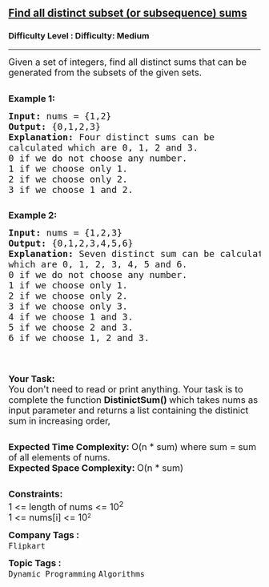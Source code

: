 <h2><a href="https://www.geeksforgeeks.org/problems/find-all-distinct-subset-or-subsequence-sums4424/1?page=1&difficulty=Medium&status=unsolved&sortBy=submissions">Find all distinct subset (or subsequence) sums</a></h2><h3>Difficulty Level : Difficulty: Medium</h3><hr><div class="problems_problem_content__Xm_eO"><p><span style="font-size:18px">Given a set of integers, find all distinct sums that can be generated from the subsets of the given sets.</span><br>
&nbsp;</p>

<p><span style="font-size:18px"><strong>Example 1:</strong></span></p>

<pre><span style="font-size:18px"><strong>Input: </strong>nums = {1,2}
<strong>Output: </strong>{0,1,2,3}
<strong>Explanation: </strong>Four distinct sums can be
calculated which are 0, 1, 2 and 3.
0 if we do not choose any number.
1 if we choose only 1.
2 if we choose only 2.
3 if we choose 1 and 2.</span>

</pre>

<p><span style="font-size:18px"><strong>Example 2:</strong></span></p>

<pre><span style="font-size:18px"><strong>Input: </strong>nums = {1,2,3}
<strong>Output: </strong>{0,1,2,3,4,5,6}
<strong>Explanation: </strong>Seven distinct sum can be calculated
which are 0, 1, 2, 3, 4, 5 and 6.
0 if we do not choose any number.
1 if we choose only 1.
2 if we choose only 2.
3 if we choose only 3.
4 if we choose 1 and 3.
5 if we choose 2 and 3.
6 if we choose 1, 2 and 3.</span>

</pre>

<p>&nbsp;</p>

<p><span style="font-size:18px"><strong>Your Task:</strong><br>
You don't need to read or print anything. Your task is to complete the function&nbsp;<strong>DistinictSum()&nbsp;</strong>which takes nums as input parameter and returns a list containing the distinict sum in increasing order,</span><br>
&nbsp;</p>

<p><span style="font-size:18px"><strong>Expected Time Complexity:&nbsp;</strong>O(n * sum) where sum = sum of all elements of nums.<br>
<strong>Expected Space Complexity:&nbsp;</strong>O(n * sum)</span><br>
&nbsp;</p>

<p><span style="font-size:18px"><strong>Constraints:</strong><br>
1 &lt;= length of nums &lt;= 10<sup>2</sup></span><br>
<span style="font-size:18px">1 &lt;= nums[i] &lt;= 10</span><sup>2</sup></p>
</div><p><span style=font-size:18px><strong>Company Tags : </strong><br><code>Flipkart</code>&nbsp;<br><p><span style=font-size:18px><strong>Topic Tags : </strong><br><code>Dynamic Programming</code>&nbsp;<code>Algorithms</code>&nbsp;